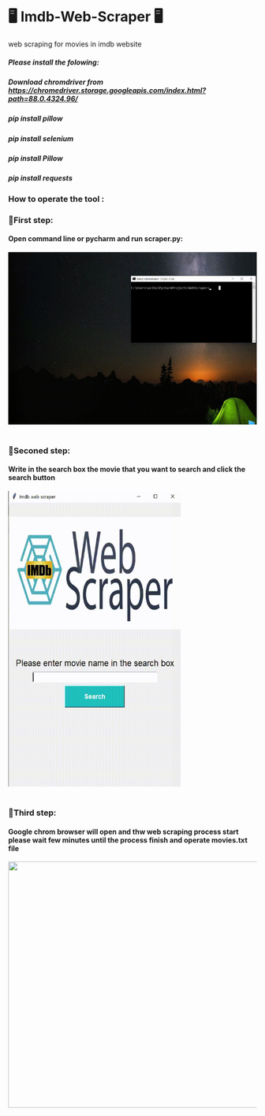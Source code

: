 # 🖥️ Imdb-Web-Scraper 🖥️
web scraping for movies in imdb website

##### Please install the folowing:
##### Download chromdriver from https://chromedriver.storage.googleapis.com/index.html?path=88.0.4324.96/
##### pip install pillow
##### pip install selenium
##### pip install Pillow
##### pip install requests



### How to operate the tool : 
### 🌟First step:
#### Open command line or pycharm and run scraper.py:
  <img src="gif instruction/First step.gif" width="600" height="350" ><br><br>
  
  
  
  
### 🌟Seconed step:
#### Write in the search box the movie that you want to search and click the search button
  <img src="gif instruction/Second step.gif" width="350" height="600" > <br><br>
  
### 🌟Third step: 
#### Google chrom browser will open and thw web scraping process start please wait few minutes until the process finish and operate movies.txt file
  <img src="gif instruction/Third step.gif" width="900" height="500" > <br><br>

